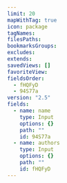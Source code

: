 ```yaml
---
limit: 20
mapWithTag: true
icon: package
tagNames: 
filesPaths: 
bookmarksGroups: 
excludes: 
extends: 
savedViews: []
favoriteView: 
fieldsOrder:
  - fHQFyD
  - 94S77a
version: "2.5"
fields:
  - name: name
    type: Input
    options: {}
    path: ""
    id: 94S77a
  - name: authors
    type: Input
    options: {}
    path: ""
    id: fHQFyD
---
```

